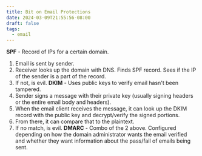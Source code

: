 ```yaml
---
title: Bit on Email Protections
date: 2024-03-09T21:55:56-08:00
draft: false
tags:
  - email
---
```



**SPF** - Record of IPs for a certain domain. 
1. Email is sent by sender. 
2. Receiver looks up the domain with DNS. Finds SPF record. Sees if the IP of the sender is a part of the record. 
3. If not, is evil. 
**DKIM** - Uses public keys to verify email hasn't been tampered. 
1. Sender signs a message with their private key (usually signing headers or the entire email body and headers). 
2. When the email client receives the message, it can look up the DKIM record with the public key and decrypt/verify the signed portions. 
3. From there, it can compare that to the plaintext.
4. If no match, is evil.
**DMARC** - Combo of the 2 above. Configured depending on how the domain administrator wants the email verified and whether they want information about the pass/fail of emails being sent.